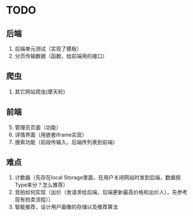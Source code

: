 # TODO

## 后端

1. 后端单元测试（实现了模板）
2. 分页传输数据（函数，给前端用的接口）

## 爬虫

1. 其它网站爬虫(摩天轮)

## 前端

5. 管理员页面（功能）
6. 详情界面（用嵌套iframe实现）
7. 搜索功能（前段传输入，后端传列表到前端）

## 难点

1. 计数器（先存在local Storage里面，在用户关闭网站时发到后端，数据按Type来分？怎么推荐）
2. 竞拍如何实现（出价（发请求给后端，后端更新最高价格和出价人），先参考现有拍卖流程））
3. 智能推荐，设计用户画像的存储以及推荐算法